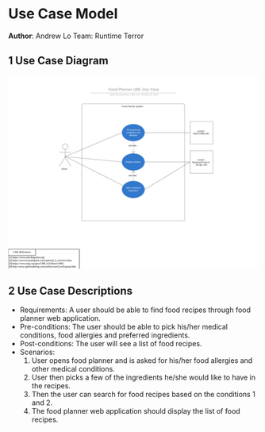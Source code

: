 # Use Case Model

**Author**: Andrew Lo Team: Runtime Terror

## 1 Use Case Diagram

![](./images/use-case-diagram.png)

## 2 Use Case Descriptions

- Requirements: A user should be able to find food recipes through food planner web application.
- Pre-conditions: The user should be able to pick his/her medical conditions, food allergies and preferred ingredients.
- Post-conditions: The user will see a list of food recipes.
- Scenarios: 
  1. User opens food planner and is asked for his/her food allergies and other medical conditions.
  2. User then picks a few of the ingredients he/she would like to have in the recipes.
  3. Then the user can search for food recipes based on the conditions 1 and 2.
  4. The food planner web application should display the list of food recipes.
